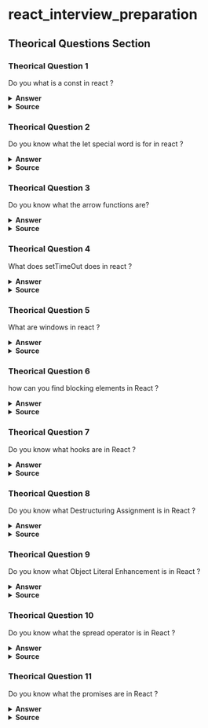 # react_interview_preparation

## Theorical Questions Section

### Theorical Question 1

Do you what is a const in react ?

<details><summary><b>Answer</b></summary>

![Image](img/constInReact.png "constInReact.png")

</details>

<details><summary><b>Source</b></summary>
Alex Banks anf Eve Porcello learning React Pag 7
</details>

### Theorical Question 2

Do you know what the let special word is for in react ?

<details><summary><b>Answer</b></summary>

![Image](img/letVar_part1.png "letVar_part1.png")

![Image](img/letVar_part2.png "letVar_part2.png")

![Image](img/letVar_part3.png "letVar_part3.png")

![Image](img/letVar_part4.png "letVar_part4.png")

</details>

<details><summary><b>Source</b></summary>
Alex Banks anf Eve Porcello learning React Pag 7
</details>


### Theorical Question 3

Do you know what the arrow functions are?

<details><summary><b>Answer</b></summary>

![Image](img/arrowFunctions.png "arrowFunctions.png")

![Image](img/arrowFunctions_part2.png "arrowFunctions_part2.png")

![Image](img/ArrowFunctions_part3.png "ArrowFunctions_part3.png")

![Image](img/ArrowFunctions_part4.png "ArrowFunctions_part4.png")

![Image](img/ArrowFunctions_part5.png "ArrowFunctions_part5.png")

</details>

<details><summary><b>Source</b></summary>
Alex Banks anf Eve Porcello learning React Pag 7
</details>

### Theorical Question 4

What does setTimeOut does in react ?

<details><summary><b>Answer</b></summary>

![Image](img/setTmeoutGbard_part1.png "setTmeoutGbard_part1.png")

![Image](img/setTmeoutGbard_part2.png "setTmeoutGbard_part2.png")

![Image](img/setTmeoutGbard_part3.png "setTmeoutGbard_part3.png")

</details>

<details><summary><b>Source</b></summary>
Taken from google bard
</details>


### Theorical Question 5

What are windows in react ?

<details><summary><b>Answer</b></summary>

![Image](img/React_window_part1.png "React_window_part1.png")

![Image](img/react_window_part2.png "react_window_part2.png")

![Image](img/react_window_part3.png "react_window_part3.png")

![Image](img/react_window_part4.png "react_window_part4.png")

![Image](img/react_window_part5.png "react_window_part5.png")

</details>

<details><summary><b>Source</b></summary>
https://www.youtube.com/watch?v=mi_IOknMh5s&t=221s
</details>

### Theorical Question 6

how can you find blocking elements in React ?

<details><summary><b>Answer</b></summary>

Using the google chrome extension lighthouse

![Image](img/react_find_blockingElement.png "react_find_blockingElement.png")

</details>

<details><summary><b>Source</b></summary>
https://www.youtube.com/watch?v=mi_IOknMh5s&t=221s
</details>

### Theorical Question 7

Do you know what hooks are in React ?

<details><summary><b>Answer</b></summary>

 React recommend using functions over classes , the thing is that classes have several things that classes have not, like state, for example in the class below we are remembering a variable count

 ![Image](img/reeact_class_stateful.png "reeact_class_stateful.png")

 To do something similar you need a hook, in order to store states in functions

 ![Image](img/react_stateful_functions.png "react_stateful_functions.png")

 count and setCount can be called as you prefer

</details>

<details><summary><b>Source</b></summary>
https://www.twilio.com/blog/react-choose-functional-components

https://react.dev/reference/react

https://www.reddit.com/r/reactjs/comments/p9o49g/can_someone_explain_what_setloading_does_and_why/
</details>

### Theorical Question 8

Do you know what Destructuring Assignment is in React ?

<details><summary><b>Answer</b></summary>

 ![Image](img/deestructuring_assingment_part1.png "deestructuring_assingment_part1.png")

 ![Image](img/deestructuring_assigment_part2.png "deestructuring_assigment_part2.png")

</details>

<details><summary><b>Source</b></summary>
Alex Banks anf Eve Porcello learning React Pag 19
</details>


### Theorical Question 9

Do you know what Object Literal Enhancement is in React ?

<details><summary><b>Answer</b></summary>

 ![Image](img/object_literal_enhacement_part1.png "object_literal_enhacement_part1.png")

 ![Image](img/object_enhacement_literal_part2.png "object_enhacement_literal_part2.png")

</details>

<details><summary><b>Source</b></summary>
Alex Banks anf Eve Porcello learning React Pag 19
</details>

### Theorical Question 10

Do you know what the spread operator is in React ?

<details><summary><b>Answer</b></summary>

 ![Image](img/spread_operator_part1.png "spread_operator_part1.png")

 ![Image](img/spread_operator_part2.png "spread_operator_part2.png")

 ![Image](img/spread_operator_part3.png "spread_operator_part3.png")

</details>

<details><summary><b>Source</b></summary>
Alex Banks anf Eve Porcello learning React Pag 19
</details>

### Theorical Question 11

Do you know what the promises are in React ?

<details><summary><b>Answer</b></summary>

 ![Image](img/promises_react.png "promises_react.png")

</details>

<details><summary><b>Source</b></summary>
Alex Banks anf Eve Porcello learning React Pag 24

https://www.youtube.com/watch?v=tieV1n0NFPM&t=378s
</details>
